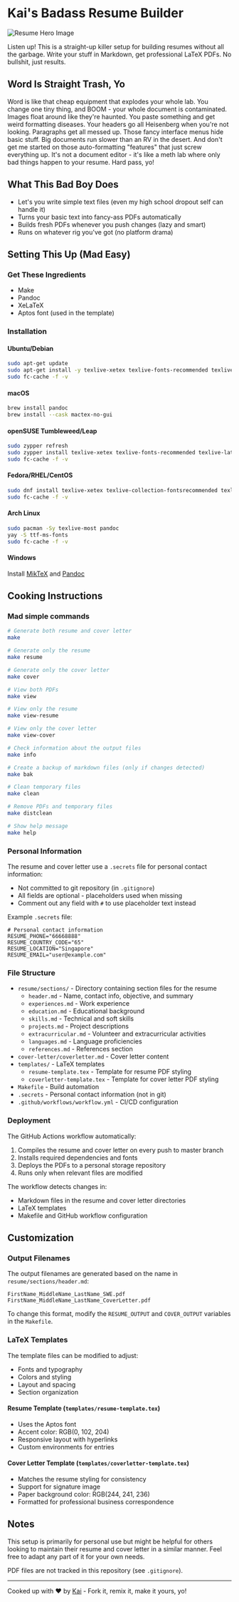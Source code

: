# Kai's Badass Resume Builder

![Resume Hero Image](assets/hero.png)

Listen up! This is a straight-up killer setup for building resumes without all the garbage. Write your stuff in Markdown, get professional LaTeX PDFs. No bullshit, just results.

## Word Is Straight Trash, Yo

Word is like that cheap equipment that explodes your whole lab. You change one tiny thing, and BOOM - your whole document is contaminated. Images float around like they're haunted. You paste something and get weird formatting diseases. Your headers go all Heisenberg when you're not looking.
Paragraphs get all messed up. Those fancy interface menus hide basic stuff. Big documents run slower than an RV in the desert. And don't get me started on those auto-formatting "features" that just screw everything up.
It's not a document editor - it's like a meth lab where only bad things happen to your resume. Hard pass, yo!

## What This Bad Boy Does



- Let's you write simple text files (even my high school dropout self can handle it)
- Turns your basic text into fancy-ass PDFs automatically
- Builds fresh PDFs whenever you push changes (lazy and smart)
- Runs on whatever rig you've got (no platform drama)

## Setting This Up (Mad Easy)

### Get These Ingredients

- Make
- Pandoc
- XeLaTeX
- Aptos font (used in the template)

### Installation

#### Ubuntu/Debian

```bash
sudo apt-get update
sudo apt-get install -y texlive-xetex texlive-fonts-recommended texlive-fonts-extra pandoc ttf-mscorefonts-installer
sudo fc-cache -f -v
```

#### macOS

```bash
brew install pandoc
brew install --cask mactex-no-gui
```

#### openSUSE Tumbleweed/Leap

```bash
sudo zypper refresh
sudo zypper install texlive-xetex texlive-fonts-recommended texlive-latex pandoc fetchmsttfonts
sudo fc-cache -f -v
```

#### Fedora/RHEL/CentOS

```bash
sudo dnf install texlive-xetex texlive-collection-fontsrecommended texlive-collection-fontsextra pandoc msttcorefonts
sudo fc-cache -f -v
```

#### Arch Linux

```bash
sudo pacman -Sy texlive-most pandoc
yay -S ttf-ms-fonts
sudo fc-cache -f -v
```

#### Windows

Install [MikTeX](https://miktex.org/download) and [Pandoc](https://pandoc.org/installing.html)

## Cooking Instructions

### Mad simple commands

```bash
# Generate both resume and cover letter
make

# Generate only the resume
make resume

# Generate only the cover letter
make cover

# View both PDFs
make view

# View only the resume
make view-resume

# View only the cover letter
make view-cover

# Check information about the output files
make info

# Create a backup of markdown files (only if changes detected)
make bak

# Clean temporary files
make clean

# Remove PDFs and temporary files
make distclean

# Show help message
make help
```

### Personal Information

The resume and cover letter use a `.secrets` file for personal contact information:

- Not committed to git repository (in `.gitignore`)
- All fields are optional - placeholders used when missing
- Comment out any field with `#` to use placeholder text instead

Example `.secrets` file:

```
# Personal contact information
RESUME_PHONE="66668888"
RESUME_COUNTRY_CODE="65"
RESUME_LOCATION="Singapore"
RESUME_EMAIL="user@example.com"
```

### File Structure

- `resume/sections/` - Directory containing section files for the resume
  - `header.md` - Name, contact info, objective, and summary
  - `experiences.md` - Work experience
  - `education.md` - Educational background
  - `skills.md` - Technical and soft skills
  - `projects.md` - Project descriptions
  - `extracurricular.md` - Volunteer and extracurricular activities
  - `languages.md` - Language proficiencies
  - `references.md` - References section
- `cover-letter/coverletter.md` - Cover letter content
- `templates/` - LaTeX templates
  - `resume-template.tex` - Template for resume PDF styling
  - `coverletter-template.tex` - Template for cover letter PDF styling
- `Makefile` - Build automation
- `.secrets` - Personal contact information (not in git)
- `.github/workflows/workflow.yml` - CI/CD configuration

### Deployment

The GitHub Actions workflow automatically:

1. Compiles the resume and cover letter on every push to master branch
2. Installs required dependencies and fonts
3. Deploys the PDFs to a personal storage repository
4. Runs only when relevant files are modified

The workflow detects changes in:

- Markdown files in the resume and cover letter directories
- LaTeX templates
- Makefile and GitHub workflow configuration

## Customization

### Output Filenames

The output filenames are generated based on the name in `resume/sections/header.md`:

```
FirstName_MiddleName_LastName_SWE.pdf
FirstName_MiddleName_LastName_CoverLetter.pdf
```

To change this format, modify the `RESUME_OUTPUT` and `COVER_OUTPUT` variables in the `Makefile`.

### LaTeX Templates

The template files can be modified to adjust:

- Fonts and typography
- Colors and styling
- Layout and spacing
- Section organization

#### Resume Template (`templates/resume-template.tex`)

- Uses the Aptos font
- Accent color: RGB(0, 102, 204)
- Responsive layout with hyperlinks
- Custom environments for entries

#### Cover Letter Template (`templates/coverletter-template.tex`)

- Matches the resume styling for consistency
- Support for signature image
- Paper background color: RGB(244, 241, 236)
- Formatted for professional business correspondence

## Notes

This setup is primarily for personal use but might be helpful for others looking to maintain their resume and cover letter in a similar manner. Feel free to adapt any part of it for your own needs.

PDF files are not tracked in this repository (see `.gitignore`).

---

Cooked up with ❤️ by [Kai](https://bontal.net) - Fork it, remix it, make it yours, yo!
